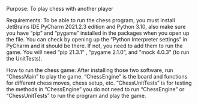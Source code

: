 Purpose: To play chess with another player

Requirements: To be able to run the chess program, you must install JetBrains IDE PyCharm 2021.2.3 edition and Python 3.10,
 also make sure you have “pip” and “pygame” installed in the packages when you open up the file. You can check by
 opening up the “Python Interpreter settings” in PyCharm and it should be there. If not, you need to add them to run the
 game. You will need “pip 21.3.1” , “pygame 2.1.0”, and "mock 4.0.3" (to run the UnitTests). 

How to run the chess game: After installing those two software, run “ChessMain” to play the game. “ChessEngine” is the
 board and functions for different chess moves, chess setup, etc. “ChessUnitTests” is for testing the methods in
 “ChessEngine” you do not need to run “ChessEngine” or “ChessUnitTests” to run the program and play the game.
